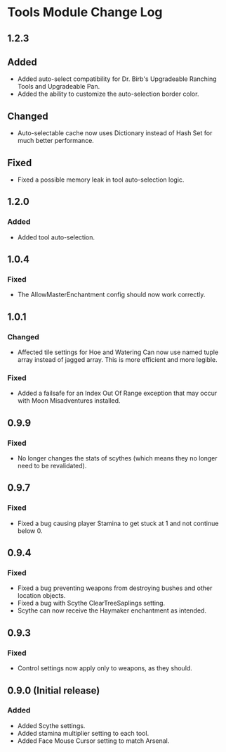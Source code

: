 ﻿# Tools Module Change Log

## 1.2.3

## Added

* Added auto-select compatibility for Dr. Birb's Upgradeable Ranching Tools and Upgradeable Pan.
* Added the ability to customize the auto-selection border color.

## Changed

* Auto-selectable cache now uses Dictionary instead of Hash Set for much better performance.

## Fixed

* Fixed a possible memory leak in tool auto-selection logic.

## 1.2.0

### Added

* Added tool auto-selection.

## 1.0.4

### Fixed

* The AllowMasterEnchantment config should now work correctly.

## 1.0.1

### Changed

* Affected tile settings for Hoe and Watering Can now use named tuple array instead of jagged array. This is more efficient and more legible.

### Fixed

* Added a failsafe for an Index Out Of Range exception that may occur with Moon Misadventures installed.

## 0.9.9

### Fixed

* No longer changes the stats of scythes (which means they no longer need to be revalidated).

## 0.9.7

### Fixed

* Fixed a bug causing player Stamina to get stuck at 1 and not continue below 0.

## 0.9.4

### Fixed

* Fixed a bug preventing weapons from destroying bushes and other location objects.
* Fixed a bug with Scythe ClearTreeSaplings setting.
* Scythe can now receive the Haymaker enchantment as intended.

## 0.9.3

### Fixed

* Control settings now apply only to weapons, as they should.

## 0.9.0 (Initial release)

### Added

* Added Scythe settings.
* Added stamina multiplier setting to each tool.
* Added Face Mouse Cursor setting to match Arsenal.